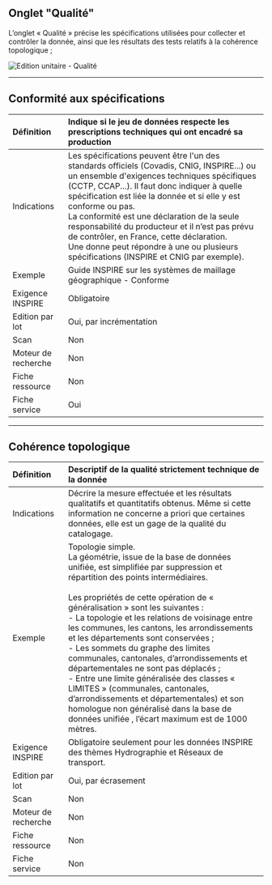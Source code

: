 ## Onglet "Qualité"

L’onglet « Qualité » précise les spécifications utilisées pour collecter et contrôler la donnée, ainsi que les résultats des tests relatifs à la cohérence topologique ;

![Edition unitaire - Qualité](/assets/inv_edit_one_quality.png "L&apos;édition unitaire - onglet Qualité")

_________

## <i class="fa fa-trophy"></i> Conformité aux spécifications

| Définition          | Indique si le jeu de données respecte les prescriptions techniques qui ont encadré sa production |
| :------------------ | :---------------------------- |
| Indications         | Les spécifications peuvent être l&apos;un des standards officiels (Covadis, CNIG, INSPIRE...) ou un ensemble d&apos;exigences techniques spécifiques (CCTP, CCAP...). Il faut donc indiquer à quelle spécification est liée la donnée et si elle y est conforme ou pas.<br />La conformité est une déclaration de la seule responsabilité du producteur et il n’est pas prévu de contrôler, en France, cette déclaration.<br />Une donne peut répondre à une ou plusieurs spécifications (INSPIRE et CNIG par exemple). |
| Exemple             | Guide INSPIRE sur les systèmes de maillage géographique - Conforme |
| Exigence INSPIRE    | Obligatoire                   |
| Edition par lot     | Oui, par incrémentation       |
| Scan                | Non                           |
| Moteur de recherche | Non                           |
| Fiche ressource     | Non                           |
| Fiche service       | Oui                           |

_________

## <i class="fa fa-puzzle-piece"></i> Cohérence topologique

| Définition          | Descriptif de la qualité strictement technique de la donnée |
| :------------------ | :---------------------------- |
| Indications         | Décrire la mesure effectuée et les résultats qualitatifs et quantitatifs obtenus. Même si cette information ne concerne a priori que certaines données, elle est un gage de la qualité du catalogage. |
| Exemple             | Topologie simple.<br />La géométrie, issue de la base de données unifiée, est simplifiée par suppression et répartition des points intermédiaires.<br /><br />Les propriétés de cette opération de « généralisation » sont les suivantes :<br /> - La topologie et les relations de voisinage entre les communes, les cantons, les arrondissements et les départements sont conservées ;<br /> - Les sommets du graphe des limites communales, cantonales, d’arrondissements et départementales ne sont pas déplacés ;<br /> - Entre une limite généralisée des classes « LIMITES » (communales, cantonales, d’arrondissements et départementales) et son homologue non généralisé dans la base de données unifiée , l’écart maximum est de 1000 mètres. |
| Exigence INSPIRE    | Obligatoire seulement pour les données INSPIRE des thèmes Hydrographie et Réseaux de transport. |
| Edition par lot     | Oui, par écrasement           |
| Scan                | Non                           |
| Moteur de recherche | Non                           |
| Fiche ressource     | Non                           |
| Fiche service       | Non                           |

